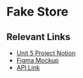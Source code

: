 # Fake Store

## Relevant Links
- [Unit 5 Project Notion](https://mimodocs.notion.site/Unit-5-Project-Guide-Fake-Store-C27-b397db1367884db88320a23500bb9a77)
- [Figma Mockup](https://www.figma.com/file/sLAPDlaNqjOy6s3Elei7mH/Fake-Store?type=design&node-id=0-1&t=I8soL4o6DlFbAjfU-0)
- [API Link](https://fakestoreapi.com/docs)
